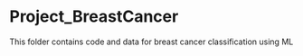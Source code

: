 # Project_BreastCancer

This folder contains code and data for breast cancer classification using ML
